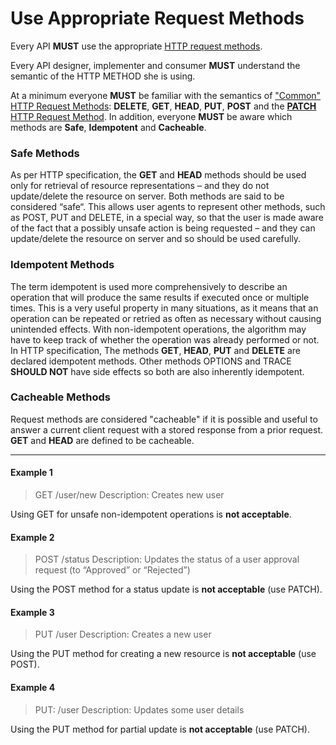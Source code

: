 # Use Appropriate Request Methods
Every API **MUST** use the appropriate [HTTP request methods](https://github.com/for-GET/know-your-http-well/blob/master/methods.md).

Every API designer, implementer and consumer **MUST** understand the semantic of the HTTP METHOD she is using.

At a minimum everyone **MUST** be familiar with the semantics of ["Common" HTTP Request Methods](https://github.com/for-GET/know-your-http-well/blob/master/methods.md#common): **DELETE**, **GET**, **HEAD**, **PUT**, **POST** and the [**PATCH** HTTP Request Method](https://tools.ietf.org/html/rfc5789#section-2). In addition, everyone **MUST** be aware which methods are **Safe**, **Idempotent** and **Cacheable**.

### Safe Methods
As per HTTP specification, the **GET** and **HEAD** methods should be used only for retrieval of resource representations – and they do not update/delete the resource on server. Both methods are said to be considered “safe“.
This allows user agents to represent other methods, such as POST, PUT and DELETE, in a special way, so that the user is made aware of the fact that a possibly unsafe action is being requested – and they can update/delete the resource on server and so should be used carefully.


### Idempotent Methods
The term idempotent is used more comprehensively to describe an operation that will produce the same results if executed once or multiple times. This is a very useful property in many situations, as it means that an operation can be repeated or retried as often as necessary without causing unintended effects. With non-idempotent operations, the algorithm may have to keep track of whether the operation was already performed or not.
In HTTP specification, The methods **GET**, **HEAD**, **PUT** and **DELETE** are declared idempotent methods. Other methods OPTIONS and TRACE **SHOULD NOT** have side effects so both are also inherently idempotent.

### Cacheable Methods
Request methods are considered "cacheable" if it is possible and useful to answer a current client request with a stored response from a prior request. **GET** and **HEAD** are defined to be cacheable.

---

#### Example 1
> GET /user/new
> Description: Creates new user

Using GET for unsafe non-idempotent operations is **not acceptable**.

#### Example 2
> POST /status
> Description: Updates the status of a user approval request (to “Approved” or “Rejected”)

Using the POST method for a status update is **not acceptable** (use PATCH).

#### Example 3
> PUT /user
> Description: Creates a new user

Using the PUT method for creating a new resource is **not acceptable** (use POST).

#### Example 4
> PUT: /user
> Description: Updates some user details

Using the PUT method for partial update is **not acceptable** (use PATCH).





